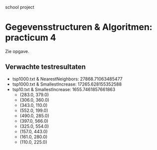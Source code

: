 school project

Gegevensstructuren &amp; Algoritmen: practicum 4
=============

Zie opgave.


Verwachte testresultaten
-------------
* tsp1000.txt & NearestNeighbors: 27868.71063485477
* tsp1000.txt & SmallestIncrease: 17265.628155352588
* tsp10.txt & SmallestIncrease: 1655.7461857661863
  + (283.0, 379.0)
  + (306.0, 360.0)
  + (343.0, 110.0)
  + (552.0, 199.0)
  + (490.0, 285.0)
  + (397.0, 566.0)
  + (325.0, 554.0)
  + (157.0, 443.0)
  + (161.0, 280.0)
  + (110.0, 225.0)
